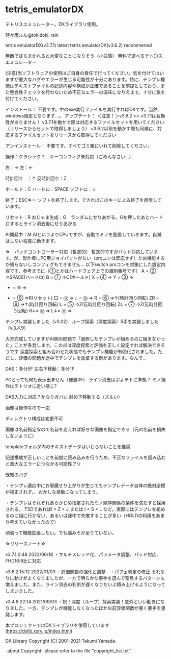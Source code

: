# tetris_emulatorDX
テトリスエミュレーター。DXライブラリ使用。

時々雨ルル@tokidoki_rain

tetris emulatorDX(v3.7.1) latest
tetris emulatorDX(v3.6.2) recommened


無断でばらまかれると大変なことになりそう（小並感）
無料で遊べるテト〇スエミュレーター

(注意)当ソフトウェアの使用はご自身の責任で行ってください。気を付けてはいますが重大なバグやエラーが生じる可能性が十分にあります。特に、テンプレ機能はテキストファイルの記述内容や構成が正確であることを前提としており、また整合性チェックを行わないため不正なエラーの温床になりえます。十分に気を付けてください。

インストール： 
不要です。中のexe実行ファイルを実行すればOKです。当然、windows限定となります…。
アップデート：
＜注意！＞v3.6.2 <-> v3.7.1は互換性がありません！
v3.7.1を動かす際は対応するファイルセットを用いてください（リリースからセットで取得しましょう）
v3.6.2以前を動かす際も同様に、対応するファイルセットをリリースから取得してください

アンインストール： 
不要です。すべてゴミ箱にいれて削除してください。


操作：クラシック？　キーコンフィグ未対応（ごめんなさい…） 

右：→ 
左：←

時計回り　：↑ 
反時計回り：Z

ホールド：C 
ハードロ：SPACE 
ソフドロ：↓

終了：ESCキー 
ソフトを終了します。できればこのキーによる終了を推奨しています。

リセット：R 
おじゃま生成：G　ランダムにせりあがる。Gを押したあとハードロするとライン消去後にせりあがる

AI開発中：M 
AIというよりCPUですが、自動でミノを配置していきます。自滅はしない程度に動きます。

☆　パッドコントローラー対応（暫定的）
暫定的ですがパット対応しています。が、製作者にPC用ジョイパットがない（proコンは反応せず）ため機能するか知らないしコンフィグもできません…
以下switch proコンを対象にした設定内容です、参考までに（①とかはハードウェア上での識別番号です）
 A  = ② =>SPACE(ハードロ)
 B  = ① =>C(ホールド)
 X  = ④ =>
 Y  = ③ =>
 +  = ⑩ =>
 -  = ⑨ =>R(リセット)
 □ = ⑭ =>
 ⌂  = ⑬ =>
 R  = ⑥ =>↑(時計回り回転)
 ZR = ⑧ =>↑(時計回り回転)
 L  = ⑤ =>Z(反時計回り回転)
 ZL = ⑦ =>Z(反時計回り回転)
 R↓= ⑫ =>
 L↓= ⑪ =>



テンプレ実装しました（v3.02）
ループ探索（深度探索）5手を実装しました（v.3.4.9）

大方完成していますがAI側の問題で「選択したテンプレが組めるのに組まなかった」ことが多発します。この点は深度探索と評価を正しく設定すれば解決できそうです
深度探索と組み合わせた状態でもテンプレ機能が有効化されました。ただし、評価の問題か途中でテンプレを放棄する例があります。なんで…

DAS：多分5F 
左右下移動：多分1F

PCとっても何も表示出ません（硬直0F） 
ライン消去はぷよテトに準拠？ 
ミノ操作はテトリオに近い感じ? 

DAS入力に対応？かなりガバい 
斜め下移動する（ズルい）

画像は自作なので一応

ディレクトリ構成は変更不可

画像は名前指定なので名前を変えれば好きな画像を指定できる（元の名前を損失しないように）

templateフォルダ内のテキストデータはいじらないことを推奨

記述構成が正しいことを前提に読み込みを行うため、不正なファイルを読み込むと重大なエラーにつながる可能性アリ


既知のバグ

・テンプレ適応中にお邪魔せり上がりが生じてもテンプレデータ自体の絶対座標が補正されず、、おかしな挙動になってしまう。

・テンプレはそれぞれあらかじめ指定されたミノ順序関係の条件を満たすと採用される。
TSDであればI < Z < J または I < S < L など。実際にはテンプレを組めるのに組に行かない、あるいは途中で失敗することが多い（HOLDの利用をあまり考えていなかったので）

頑張って機能拡張したい。でも脳みそが足りていない。

☆リリースノート☆

v3.7.1 0:48 2022/06/18 ・マルチスレッド化、パラメータ調整、パッド対応、FHD16:9比に対応

v3.6.2 15:12 2022/01/03 ・評価関数の強化と調整　・パフェ判定の修正
それなりに動きがよくなりましたが、一方で明らかな悪手を選んで窒息するパターンも増えました。また、ライン消去の判断が遅くなりだいぶ積み上げるようになってしまいました。

v3.4.9 22:14 2021/09/03
・祝！深度（ループ）探索実装！意外といい動きになりました。一方、テンプレが機能しなくなったほか以前評価関数が悪く悪手を連発します。



本プロジェクトではDXライブラリを使用しています(https://dxlib.xsrv.jp/index.html)

DX Library Copyright (C) 2001-2021 Takumi Yamada.

-about Copyright-
please refer to the file "copyright_list.txt".
